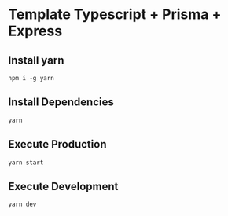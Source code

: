 # Template Typescript + Prisma + Express

## Install yarn
```
npm i -g yarn
```

## Install Dependencies
```
yarn
```

## Execute Production
```
yarn start
```

## Execute Development
```
yarn dev
```

